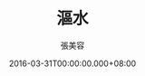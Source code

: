 ---
issue: 166
title: 漚水
author: 張美容
language: 海陸
date: 2016-03-31T00:00:00.000+08:00
topic: 抒懷
difficulty: 2
wikidata: Q98096012
wikidata_link: https://www.wikidata.org/wiki/Q98096012
author_wikidata_link: https://www.wikidata.org/wiki/Q98096319
author_wikidata: Q98096319
---